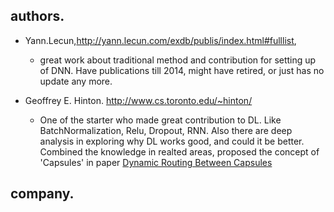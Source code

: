 ## authors.
+ Yann.Lecun,<http://yann.lecun.com/exdb/publis/index.html#fulllist>, 
   * great work about traditional method and contribution for setting up of DNN. Have publications till 2014, might have retired, or just has no update any more.


+ Geoffrey E. Hinton. <http://www.cs.toronto.edu/~hinton/>
   * One of the starter who made great contribution to DL. Like BatchNormalization, Relu, Dropout, RNN. Also there are deep analysis in exploring why DL works good, and could it be better. Combined the knowledge in realted areas, proposed the concept of 'Capsules' in paper [Dynamic Routing Between Capsules](https://arxiv.org/pdf/1710.09829.pdf)



## company.
